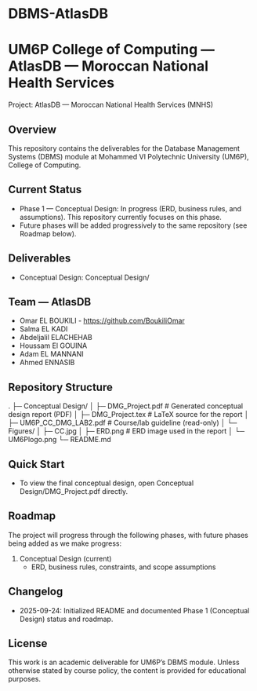 # DBMS-AtlasDB
UM6P College of Computing — AtlasDB — Moroccan National Health Services
===============================================================

Project: AtlasDB — Moroccan National Health Services (MNHS)

Overview
--------
This repository contains the deliverables for the Database Management Systems (DBMS) module at Mohammed VI Polytechnic University (UM6P), College of Computing. 

Current Status
--------------
- Phase 1 — Conceptual Design: In progress (ERD, business rules, and assumptions). This repository currently focuses on this phase.
- Future phases will be added progressively to the same repository (see Roadmap below).

Deliverables
------------
- Conceptual Design: Conceptual Design/

Team — AtlasDB
-----------------
- Omar EL BOUKILI - https://github.com/BoukiliOmar
- Salma EL KADI
- Abdeljalil ELACHEHAB
- Houssam El GOUINA
- Adam EL MANNANI
- Ahmed ENNASIB

Repository Structure
--------------------

.
├─ Conceptual Design/
│  ├─ DMG_Project.pdf              # Generated conceptual design report (PDF)
│  ├─ DMG_Project.tex              # LaTeX source for the report
│  ├─ UM6P_CC_DMG_LAB2.pdf         # Course/lab guideline (read-only)
│  └─ Figures/
│     ├─ CC.jpg
│     ├─ ERD.png                   # ERD image used in the report
│     └─ UM6Plogo.png
└─ README.md


Quick Start
-----------
- To view the final conceptual design, open Conceptual Design/DMG_Project.pdf directly.


Roadmap
-------
The project will progress through the following phases, with future phases being added as we make progress:

1) Conceptual Design (current)
    - ERD, business rules, constraints, and scope assumptions



Changelog
---------
- 2025-09-24: Initialized README and documented Phase 1 (Conceptual Design) status and roadmap.

License
-------
This work is an academic deliverable for UM6P’s DBMS module. Unless otherwise stated by course policy, the content is provided for educational purposes.
